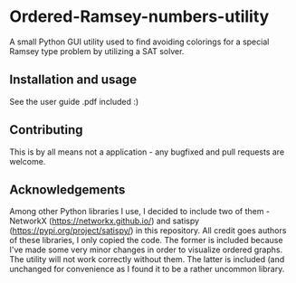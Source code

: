# Ordered-Ramsey-numbers-utility
A small Python GUI utility used to find avoiding colorings for a special Ramsey type problem by utilizing a SAT solver.


## Installation and usage

See the user guide .pdf included :)

## Contributing
This is by all means not a application - any bugfixed and pull requests are welcome.

## Acknowledgements
Among other Python libraries I use, I decided to include two of them - NetworkX (https://networkx.github.io/)
and satispy (https://pypi.org/project/satispy/) in this repository. All credit goes authors of these libraries, I only copied the code. The former is included because I've made some very minor changes in order
to visualize ordered graphs. The utility will not work correctly without them. The latter is included (and unchanged for convenience as I found it to be a rather uncommon library.
